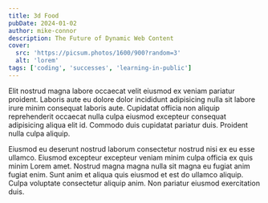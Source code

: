 ```yaml
---
title: 3d Food
pubDate: 2024-01-02
author: mike-connor
description: The Future of Dynamic Web Content
cover:
  src: 'https://picsum.photos/1600/900?random=3'
  alt: 'lorem'
tags: ['coding', 'successes', 'learning-in-public']
---
```


Elit nostrud magna labore occaecat velit eiusmod ex veniam pariatur proident.
Laboris aute eu dolore dolor incididunt adipisicing nulla sit labore irure minim
consequat laboris aute. Cupidatat officia non aliquip reprehenderit occaecat
nulla culpa eiusmod excepteur consequat adipisicing aliqua elit id. Commodo duis
cupidatat pariatur duis. Proident nulla culpa aliquip.

Eiusmod eu deserunt nostrud laborum consectetur nostrud nisi ex eu esse ullamco.
Eiusmod excepteur excepteur veniam minim culpa officia ex quis minim Lorem amet.
Nostrud magna magna nulla sit magna eu fugiat anim fugiat enim. Sunt anim et
aliqua quis eiusmod et est do ullamco aliquip. Culpa voluptate consectetur
aliquip anim. Non pariatur eiusmod exercitation duis.

